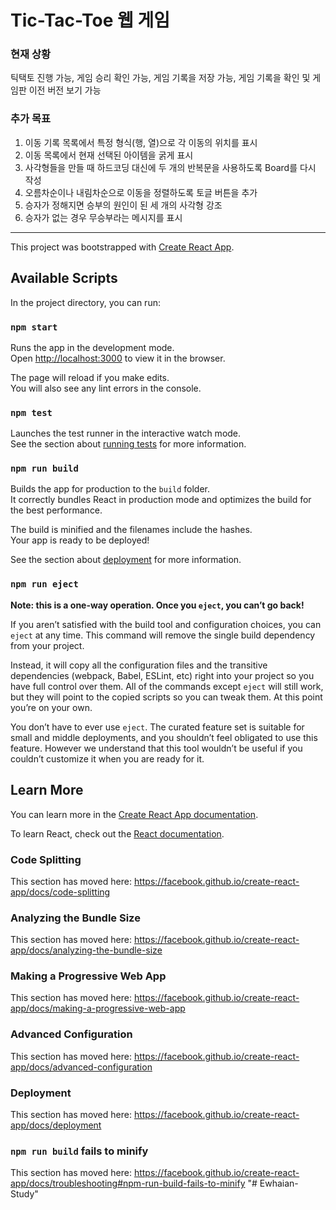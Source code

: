 # Tic-Tac-Toe 웹 게임

### 현재 상황
틱택토 진행 가능, 게임 승리 확인 가능, 게임 기록을 저장 가능, 게임 기록을 확인 및 게임판 이전 버전 보기 가능

### 추가 목표
1. 이동 기록 목록에서 특정 형식(행, 열)으로 각 이동의 위치를 표시
2. 이동 목록에서 현재 선택된 아이템을 굵게 표시
3. 사각형들을 만들 때 하드코딩 대신에 두 개의 반복문을 사용하도록 Board를 다시 작성
4. 오름차순이나 내림차순으로 이동을 정렬하도록 토글 버튼을 추가
5. 승자가 정해지면 승부의 원인이 된 세 개의 사각형 강조
6. 승자가 없는 경우 무승부라는 메시지를 표시

-------------------------------------------------------------------------------------------------------------------------------------

This project was bootstrapped with [Create React App](https://github.com/facebook/create-react-app).

## Available Scripts

In the project directory, you can run:

### `npm start`

Runs the app in the development mode.<br />
Open [http://localhost:3000](http://localhost:3000) to view it in the browser.

The page will reload if you make edits.<br />
You will also see any lint errors in the console.

### `npm test`

Launches the test runner in the interactive watch mode.<br />
See the section about [running tests](https://facebook.github.io/create-react-app/docs/running-tests) for more information.

### `npm run build`

Builds the app for production to the `build` folder.<br />
It correctly bundles React in production mode and optimizes the build for the best performance.

The build is minified and the filenames include the hashes.<br />
Your app is ready to be deployed!

See the section about [deployment](https://facebook.github.io/create-react-app/docs/deployment) for more information.

### `npm run eject`

**Note: this is a one-way operation. Once you `eject`, you can’t go back!**

If you aren’t satisfied with the build tool and configuration choices, you can `eject` at any time. This command will remove the single build dependency from your project.

Instead, it will copy all the configuration files and the transitive dependencies (webpack, Babel, ESLint, etc) right into your project so you have full control over them. All of the commands except `eject` will still work, but they will point to the copied scripts so you can tweak them. At this point you’re on your own.

You don’t have to ever use `eject`. The curated feature set is suitable for small and middle deployments, and you shouldn’t feel obligated to use this feature. However we understand that this tool wouldn’t be useful if you couldn’t customize it when you are ready for it.

## Learn More

You can learn more in the [Create React App documentation](https://facebook.github.io/create-react-app/docs/getting-started).

To learn React, check out the [React documentation](https://reactjs.org/).

### Code Splitting

This section has moved here: https://facebook.github.io/create-react-app/docs/code-splitting

### Analyzing the Bundle Size

This section has moved here: https://facebook.github.io/create-react-app/docs/analyzing-the-bundle-size

### Making a Progressive Web App

This section has moved here: https://facebook.github.io/create-react-app/docs/making-a-progressive-web-app

### Advanced Configuration

This section has moved here: https://facebook.github.io/create-react-app/docs/advanced-configuration

### Deployment

This section has moved here: https://facebook.github.io/create-react-app/docs/deployment

### `npm run build` fails to minify

This section has moved here: https://facebook.github.io/create-react-app/docs/troubleshooting#npm-run-build-fails-to-minify
"# Ewhaian-Study" 
